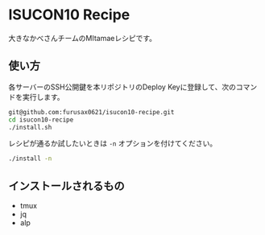 # ISUCON10 Recipe

大きなかべさんチームのMItamaeレシピです。

## 使い方

各サーバーのSSH公開鍵を本リポジトリのDeploy Keyに登録して、次のコマンドを実行します。

```sh
git@github.com:furusax0621/isucon10-recipe.git
cd isucon10-recipe
./install.sh
```

レシピが通るか試したいときは `-n` オプションを付けてください。

```sh
./install -n
```

## インストールされるもの

- tmux
- jq
- alp
